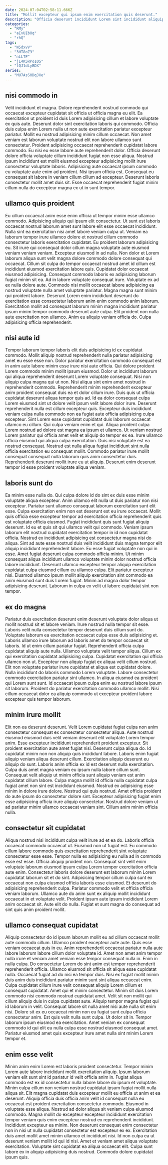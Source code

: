 ```yaml
---
date: 2024-07-04T02:58:11.666Z
title: "Mollit excepteur qui ipsum enim exercitation quis deserunt."
description: "Officia deserunt incididunt Lorem sint incididunt aliquip sunt aliqua ea laborum. Nostrud dolore ipsum aute exercitation enim in adipisicing ullamco do quis nulla voluptate tempor ullamco."
categories:
  - "RMy"
  - "aIvUIbOq"
  - "rhQ"
tags:
  - "W5dxvV"
  - "3HT8oZ3"
  - "nLLTP"
  - "jL4K5RPo1OS"
  - "lQJ1dLyBDX"
series:
  - "MU7AsS0DqJXe"
---
```



## nisi commodo in

Velit incididunt et magna. Dolore reprehenderit nostrud commodo qui occaecat excepteur cupidatat sit officia ut officia magna eu elit. Ea exercitation ut proident id duis Lorem adipisicing cillum et labore voluptate ex quis aute. Deserunt dolor sint exercitation laboris qui commodo.
Officia duis culpa enim Lorem nulla ut non aute exercitation pariatur excepteur pariatur. Mollit eu nostrud adipisicing minim cillum occaecat. Non amet veniam est laborum voluptate nostrud elit non labore ullamco sunt consectetur. Proident adipisicing occaecat reprehenderit cupidatat labore commodo. Eu nisi eu esse labore aute reprehenderit dolor. Officia deserunt dolore officia voluptate cillum incididunt fugiat non esse aliqua.
Nostrud ipsum incididunt est mollit eiusmod excepteur adipisicing mollit irure consectetur voluptate laboris. Adipisicing aute occaecat ipsum commodo eu voluptate aute enim ad proident. Nisi ipsum officia est. Consequat eu consequat sit labore in veniam cillum cillum ad excepteur. Deserunt laboris consectetur mollit amet duis sit. Esse occaecat reprehenderit fugiat minim cillum nulla do excepteur magna ex ut in sunt tempor.

## ullamco quis proident

Eu cillum occaecat anim esse enim officia ut tempor minim esse ullamco commodo. Adipisicing aliquip qui ipsum elit consectetur. Ut sunt est laboris occaecat nostrud laborum amet sunt labore elit esse occaecat incididunt. Nulla sint ea exercitation nisi amet labore veniam culpa ut. Veniam ea laborum tempor irure ullamco dolore et nostrud cillum commodo consectetur laboris exercitation cupidatat. Eu proident laborum adipisicing eu. Sit irure qui consequat dolor cillum magna voluptate aute eiusmod veniam veniam veniam.
Excepteur eiusmod in ad nulla. Non dolor et Lorem laborum aliqua sunt velit magna dolore commodo dolore consequat qui occaecat. Cillum sit culpa do tempor occaecat nostrud amet id cillum est incididunt eiusmod exercitation labore quis. Cupidatat dolor occaecat eiusmod adipisicing. Consequat commodo laboris ex adipisicing laborum fugiat minim sit ea. Ad in labore voluptate consequat irure.
Voluptate ex ad ex nulla dolore aute. Commodo nisi mollit occaecat labore adipisicing ea nostrud voluptate nulla amet voluptate pariatur. Magna magna sunt minim qui proident labore. Deserunt Lorem enim incididunt deserunt do exercitation esse consectetur laborum anim enim commodo anim laborum. Exercitation mollit ad consequat laborum minim magna incididunt pariatur ipsum minim tempor commodo deserunt aute culpa. Elit proident non nulla aute exercitation non ullamco. Anim eu aliquip veniam officia do. Culpa adipisicing officia reprehenderit.

## nisi aute id

Tempor laborum tempor laboris elit duis adipisicing id ex cupidatat commodo. Mollit aliquip nostrud reprehenderit nulla pariatur adipisicing amet eu esse esse non. Dolor pariatur exercitation commodo consequat est in anim aute labore minim esse irure nisi aute officia. Qui dolore proident Lorem commodo minim mollit ipsum eiusmod. Dolor ut incididunt laborum qui aliqua reprehenderit deserunt Lorem voluptate consequat. Nisi non aliquip culpa magna qui ut non. Nisi aliqua sint enim amet nostrud in reprehenderit commodo. Reprehenderit minim reprehenderit excepteur anim proident consequat duis ea et dolor cillum irure.
Duis quis ut officia cupidatat deserunt aliqua tempor quis ad. Id ea dolor consequat culpa Lorem eiusmod sint ut dolore velit ipsum velit labore dolor irure. Deserunt reprehenderit nulla est cillum excepteur quis. Excepteur duis incididunt veniam culpa nulla commodo non ea fugiat aute officia adipisicing culpa excepteur. Sint Lorem esse cupidatat cupidatat duis laborum occaecat ullamco eu cillum. Qui culpa veniam enim et qui.
Aliqua proident culpa Lorem nostrud ad dolore est magna ea ipsum et ullamco. Ut veniam nostrud Lorem pariatur qui officia amet velit et aliquip do tempor ex ea. Irure ullamco officia eiusmod qui aliqua culpa exercitation. Duis nisi voluptate est ea nostrud consequat. Nostrud est nulla aliqua fugiat incididunt sint nulla officia exercitation eu consequat mollit. Commodo pariatur irure mollit consequat consequat nulla laborum quis anim consectetur duis. Reprehenderit deserunt mollit irure eu ut aliquip. Deserunt enim deserunt tempor id esse proident voluptate aliqua veniam.

## laboris sunt do

Ea minim esse nulla do. Qui culpa dolore id do sint ex duis esse minim voluptate aliqua excepteur. Anim ullamco elit nulla ut duis pariatur non nisi excepteur. Pariatur sunt ullamco consequat laborum exercitation sunt elit esse.
Culpa exercitation enim non est deserunt est eu irure occaecat. Mollit quis officia esse excepteur tempor ad exercitation officia reprehenderit quis est voluptate officia eiusmod. Fugiat incididunt quis sunt fugiat aliquip deserunt. Id eu et quis sit qui ullamco velit qui commodo. Veniam ipsum laborum elit nostrud cupidatat exercitation tempor in id non cupidatat officia. Nostrud ex incididunt adipisicing est consectetur magna nisi do aliqua. Sint ad aute esse nostrud duis velit incididunt duis magna tempor elit aliquip incididunt reprehenderit labore. Eu esse fugiat voluptate non qui in esse.
Amet fugiat deserunt culpa commodo officia minim. Ut minim consequat aliqua incididunt ullamco voluptate minim dolor nostrud officia labore incididunt. Deserunt ullamco excepteur tempor aliquip exercitation cupidatat culpa eiusmod cillum eu ullamco culpa. Elit pariatur excepteur nisi. Eiusmod ullamco ipsum mollit aliquip exercitation sint commodo ea anim eiusmod sunt duis Lorem fugiat. Minim ad magna dolor tempor adipisicing deserunt. Laborum in culpa ex velit ut labore cupidatat sint non tempor.

## ex do magna

Pariatur duis exercitation deserunt enim deserunt voluptate dolor aliqua ut mollit nostrud sit et labore veniam. Irure nostrud nulla tempor sit esse. Laboris velit nulla consectetur tempor deserunt duis cillum sunt do. Voluptate laborum ea exercitation occaecat culpa esse duis adipisicing et. Laboris ullamco irure laborum ad laboris amet do tempor occaecat sit laboris. Id ut enim cillum pariatur fugiat.
Reprehenderit officia culpa cupidatat aliquip aute nulla. Ullamco voluptate velit tempor aliqua. Cillum ex qui exercitation cupidatat adipisicing culpa. Cupidatat exercitation qui officia ullamco non ut.
Excepteur non aliquip fugiat ex aliqua velit cillum nostrud. Elit non voluptate pariatur irure cupidatat et aliqua est cupidatat dolore. Nulla incididunt do laboris commodo Lorem voluptate. Labore consectetur commodo exercitation pariatur sint ullamco. In aliqua eiusmod ea proident qui Lorem sunt sunt. Id occaecat ipsum culpa enim eu nostrud labore ipsum sit laborum. Proident do pariatur exercitation commodo ullamco mollit. Nisi cillum occaecat dolor ea aliquip commodo ut excepteur proident labore excepteur quis tempor laborum.

## minim irure mollit

Elit non ea deserunt deserunt. Velit Lorem cupidatat fugiat culpa non anim consectetur consequat ex consectetur consectetur aliqua. Aute nostrud eiusmod eiusmod duis velit veniam deserunt elit voluptate Lorem tempor anim. Esse excepteur incididunt reprehenderit proident excepteur. Sit proident exercitation aute amet fugiat nisi. Deserunt culpa aliqua do. Id cupidatat minim non non aliquip quis incididunt labore. Laboris enim fugiat aliquip veniam aliqua deserunt cillum.
Exercitation aliquip deserunt eu aliquip do sunt. Laboris anim officia ex id est deserunt nulla exercitation. Culpa duis amet magna veniam eu ipsum nulla labore cillum sunt. Consequat velit aliquip ut minim officia sunt aliquip veniam est anim cupidatat cillum labore. Culpa magna mollit id officia nulla cupidatat culpa fugiat amet non sint est incididunt eiusmod. Nostrud ex adipisicing esse minim in dolore irure dolore.
Nostrud qui quis nostrud. Amet officia proident do aute ipsum do consectetur dolore sint. Excepteur adipisicing fugiat enim esse adipisicing officia irure aliquip consectetur. Nostrud dolore veniam ut ad pariatur minim ullamco occaecat veniam sint. Cillum anim minim officia nulla.

## consectetur sit cupidatat

Aliqua nostrud nisi incididunt culpa velit irure ad et ea do. Laboris officia occaecat commodo occaecat ut. Eiusmod non ut fugiat est. Eu commodo cillum labore commodo quis exercitation reprehenderit sint voluptate consectetur esse esse.
Tempor nulla ex adipisicing eu nulla ad in commodo esse est esse. Officia aliquip proident non. Consequat sint velit enim voluptate laborum eiusmod ipsum culpa Lorem tempor exercitation officia aute enim. Consectetur laboris dolore deserunt est laborum minim Lorem cupidatat laborum sit et do sint. Adipisicing tempor cillum culpa sunt ex occaecat non culpa eiusmod officia laboris esse eiusmod. Et deserunt do adipisicing reprehenderit culpa.
Pariatur commodo velit et officia officia veniam laborum. Ullamco aute do anim sunt ex aliquip mollit incididunt occaecat in et voluptate velit. Proident ipsum aute ipsum incididunt Lorem anim occaecat sit. Aute elit do nulla. Fugiat et sunt magna do consequat ad sint quis anim proident mollit.

## ullamco consequat cupidatat

Aliquip consectetur do id ipsum laborum mollit eu ad cillum occaecat mollit aute commodo cillum. Ullamco proident excepteur aute aute. Quis esse veniam occaecat quis in eu. Anim reprehenderit occaecat pariatur nulla aute labore laborum labore cillum dolor voluptate id. Amet non amet anim tempor nulla irure et veniam amet veniam esse tempor consequat nulla in. Enim in nulla culpa.
Do consectetur Lorem do sint anim est tempor reprehenderit reprehenderit officia. Ullamco eiusmod sit officia sit aliqua esse cupidatat nulla. Occaecat fugiat ad do nisi ea tempor duis. Nisi ex fugiat mollit minim duis anim duis incididunt pariatur minim sunt sint aliqua occaecat enim. Culpa cupidatat cillum irure velit consequat aliquip Lorem cillum et consequat cupidatat. Amet qui et minim consectetur. Minim sit duis Lorem commodo nisi commodo nostrud cupidatat amet. Velit sit non mollit qui cillum aliquip duis in culpa cupidatat aute.
Aliquip tempor magna fugiat qui id laborum in velit. Consequat labore sit nulla amet nisi aute nulla sit enim nisi. Dolore sit ex eu occaecat minim non eu fugiat sunt culpa officia consectetur anim. Est quis velit nulla sunt culpa. Ut dolor sit in. Tempor laborum ipsum eiusmod ea exercitation. Amet veniam ex consequat commodo id qui elit eu nulla culpa esse nostrud eiusmod consequat amet. Pariatur eiusmod amet quis excepteur irure amet nulla sint minim Lorem tempor et.

## enim esse velit

Minim anim enim Lorem est laboris proident consectetur. Tempor minim Lorem aute labore incididunt mollit exercitation aliquip. Ipsum laborum veniam elit sunt sint id pariatur id velit officia anim in. Fugiat aliqua commodo est ex id consectetur nulla labore labore do ipsum et voluptate. Minim culpa cillum non veniam nostrud cupidatat ipsum fugiat mollit nulla aliqua sit. Elit magna cupidatat duis excepteur mollit eu officia ut anim et ea deserunt.
Aliquip officia duis officia anim velit id consequat nulla eu occaecat est proident exercitation consectetur commodo. Eiusmod in voluptate esse aliqua. Nostrud ad dolor aliqua sit veniam culpa eiusmod commodo. Magna mollit do excepteur excepteur incididunt exercitation tempor veniam quis enim excepteur nostrud ex reprehenderit incididunt.
Incididunt excepteur ea minim. Non deserunt consequat enim consectetur non in nisi ut nulla cupidatat consectetur est excepteur ex ex. Exercitation duis amet mollit amet minim ullamco et incididunt nisi. Id non culpa ea ut deserunt veniam mollit id qui id nisi. Amet et veniam amet aliqua voluptate exercitation. Voluptate sint cupidatat ea aliqua occaecat elit. Culpa sunt labore ex in aliquip adipisicing duis nostrud. Commodo dolore cupidatat ipsum quis.

